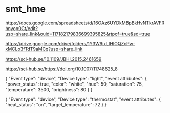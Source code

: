 # smt_hme


https://docs.google.com/spreadsheets/d/16OAz6UYDkMBpBkHvNTkrAVFRhnyop0Ct/edit?usp=share_link&ouid=117182179836699395825&rtpof=true&sd=true

https://drive.google.com/drive/folders/1Y3W9ixLIHIOQZcPw-xMCLo3fTdT9aMCq?usp=share_link

https://sci-hub.se/10.1109/JBHI.2015.2461659

https://sci-hub.se/https://doi.org/10.1007/11748625_8





{
  "Event type": "device",
  "Device type": "light",
  "event attributes": {
    "power_status": true,
    "color": "white",
    "hue": 50,
    "saturation": 75,
    "temperature": 3500,
    "brightness": 80
  }
}

{
  "Event type": "device",
  "Device type": "thermostat",
  "event attributes": {
    "heat_status": "on",
    "target_temperature": 72
  }
}

